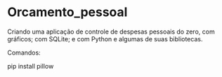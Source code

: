 # Orcamento_pessoal
Criando uma aplicação de controle de despesas pessoais do zero, com gráficos; com SQLite; e com Python e algumas de suas bibliotecas.

Comandos:

pip install pillow